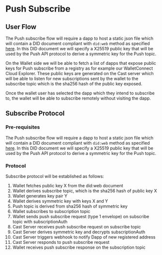 # Push Subscribe

## User Flow

The Push subscribe flow will require a dapp to host a static json file which will contain a DID document compliant with `did:web` method as specified [here](https://w3c-ccg.github.io/did-method-web/). In this DID document we will specify a X25519 public key that will be used by the Push API protocol to derive a symmetric key for the Push topic.

On the Wallet side we will be able to fetch a list of dapps that expose public keys for Push subscribe from a registry as for example our WalletConnect Cloud Explorer. These public keys are generated on the Cast server which will be able to listen for new subscriptions sent by the wallet to the subscribe topic which is the sha256 hash of the public key exposed.

Once the wallet user has selected the dapp which they intend to subscribe to, the wallet will be able to subscribe remotely without visiting the dapp.

## Subscribe Protocol

### Pre-requisites

The Push subscribe flow will require a dapp to host a static json file which will contain a DID document compliant with `did:web` method as specified [here](https://w3c-ccg.github.io/did-method-web/). In this DID document we will specify a X25519 public key that will be used by the Push API protocol to derive a symmetric key for the Push topic.



### Protocol

Subscribe protocol will be established as follows:

1. Wallet fetches public key X from the did:web document
2. Wallet derives subscribe topic, which is the sha256 hash of public key X
3. Wallet generates key pair Y
4. Wallet derives symmetric key with keys X and Y
5. Push topic is derived from sha256 hash of symmetric key
6. Wallet subscribes to subscription topic
7. Wallet sends push subscribe request (type 1 envelope) on subscribe topic with subscriptionAuth
8. Cast Server receives push subscribe request on subscribe topic
9. Cast Server derives symmetric key and decrypts subscriptionAuth
10. Cast Server triggers webhook to notify Dapp of new registered address
11. Cast Server responds to push subscribe request
12. Wallet receives push subscribe response on the subscription topic
